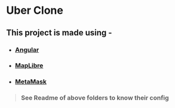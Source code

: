 # Uber Clone 
## This project is made using - 
+ ### [Angular](https://angular.io/ "Angular")
  
+ ### [MapLibre](https://maplibre.org/ "MapLibre")
+ ### [MetaMask](https://metamask.io/ "MetaMask")

> ### See Readme of above folders to know their config
